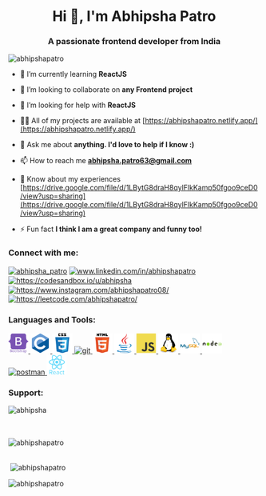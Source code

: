 <h1 align="center">Hi 👋, I'm Abhipsha Patro</h1>
<h3 align="center">A passionate frontend developer from India</h3>

<p align="left"> <img src="https://komarev.com/ghpvc/?username=abhipshapatro&label=Profile%20views&color=0e75b6&style=flat" alt="abhipshapatro" /> </p>

- 🌱 I’m currently learning **ReactJS**

- 👯 I’m looking to collaborate on **any Frontend project**

- 🤝 I’m looking for help with **ReactJS**

- 👨‍💻 All of my projects are available at [https://abhipshapatro.netlify.app/](https://abhipshapatro.netlify.app/)

- 💬 Ask me about **anything. I'd love to help if I know :)**

- 📫 How to reach me **abhipsha.patro63@gmail.com**

- 📄 Know about my experiences [https://drive.google.com/file/d/1LBytG8draH8qylFlkKamp50fgoo9ceD0/view?usp=sharing](https://drive.google.com/file/d/1LBytG8draH8qylFlkKamp50fgoo9ceD0/view?usp=sharing)

- ⚡ Fun fact **I think I am a great company and funny too!**

<h3 align="left">Connect with me:</h3>
<p align="left">
<a href="https://twitter.com/abhipsha_patro" target="blank"><img align="center" src="https://raw.githubusercontent.com/rahuldkjain/github-profile-readme-generator/master/src/images/icons/Social/twitter.svg" alt="abhipsha_patro" height="30" width="40" /></a>
<a href="https://linkedin.com/in/www.linkedin.com/in/abhipshapatro" target="blank"><img align="center" src="https://raw.githubusercontent.com/rahuldkjain/github-profile-readme-generator/master/src/images/icons/Social/linked-in-alt.svg" alt="www.linkedin.com/in/abhipshapatro" height="30" width="40" /></a>
<a href="https://codesandbox.com/https://codesandbox.io/u/abhipsha" target="blank"><img align="center" src="https://raw.githubusercontent.com/rahuldkjain/github-profile-readme-generator/master/src/images/icons/Social/codesandbox.svg" alt="https://codesandbox.io/u/abhipsha" height="30" width="40" /></a>
<a href="https://instagram.com/https://www.instagram.com/abhipshapatro08/" target="blank"><img align="center" src="https://raw.githubusercontent.com/rahuldkjain/github-profile-readme-generator/master/src/images/icons/Social/instagram.svg" alt="https://www.instagram.com/abhipshapatro08/" height="30" width="40" /></a>
<a href="https://www.leetcode.com/https://leetcode.com/abhipshapatro/" target="blank"><img align="center" src="https://raw.githubusercontent.com/rahuldkjain/github-profile-readme-generator/master/src/images/icons/Social/leet-code.svg" alt="https://leetcode.com/abhipshapatro/" height="30" width="40" /></a>
</p>

<h3 align="left">Languages and Tools:</h3>
<p align="left"> <a href="https://getbootstrap.com" target="_blank" rel="noreferrer"> <img src="https://raw.githubusercontent.com/devicons/devicon/master/icons/bootstrap/bootstrap-plain-wordmark.svg" alt="bootstrap" width="40" height="40"/> </a> <a href="https://www.cprogramming.com/" target="_blank" rel="noreferrer"> <img src="https://raw.githubusercontent.com/devicons/devicon/master/icons/c/c-original.svg" alt="c" width="40" height="40"/> </a> <a href="https://www.w3schools.com/css/" target="_blank" rel="noreferrer"> <img src="https://raw.githubusercontent.com/devicons/devicon/master/icons/css3/css3-original-wordmark.svg" alt="css3" width="40" height="40"/> </a> <a href="https://git-scm.com/" target="_blank" rel="noreferrer"> <img src="https://www.vectorlogo.zone/logos/git-scm/git-scm-icon.svg" alt="git" width="40" height="40"/> </a> <a href="https://www.w3.org/html/" target="_blank" rel="noreferrer"> <img src="https://raw.githubusercontent.com/devicons/devicon/master/icons/html5/html5-original-wordmark.svg" alt="html5" width="40" height="40"/> </a> <a href="https://www.java.com" target="_blank" rel="noreferrer"> <img src="https://raw.githubusercontent.com/devicons/devicon/master/icons/java/java-original.svg" alt="java" width="40" height="40"/> </a> <a href="https://developer.mozilla.org/en-US/docs/Web/JavaScript" target="_blank" rel="noreferrer"> <img src="https://raw.githubusercontent.com/devicons/devicon/master/icons/javascript/javascript-original.svg" alt="javascript" width="40" height="40"/> </a> <a href="https://www.linux.org/" target="_blank" rel="noreferrer"> <img src="https://raw.githubusercontent.com/devicons/devicon/master/icons/linux/linux-original.svg" alt="linux" width="40" height="40"/> </a> <a href="https://www.mysql.com/" target="_blank" rel="noreferrer"> <img src="https://raw.githubusercontent.com/devicons/devicon/master/icons/mysql/mysql-original-wordmark.svg" alt="mysql" width="40" height="40"/> </a> <a href="https://nodejs.org" target="_blank" rel="noreferrer"> <img src="https://raw.githubusercontent.com/devicons/devicon/master/icons/nodejs/nodejs-original-wordmark.svg" alt="nodejs" width="40" height="40"/> </a> <a href="https://postman.com" target="_blank" rel="noreferrer"> <img src="https://www.vectorlogo.zone/logos/getpostman/getpostman-icon.svg" alt="postman" width="40" height="40"/> </a> <a href="https://reactjs.org/" target="_blank" rel="noreferrer"> <img src="https://raw.githubusercontent.com/devicons/devicon/master/icons/react/react-original-wordmark.svg" alt="react" width="40" height="40"/> </a> </p>

<h3 align="left">Support:</h3>
<p><a href="https://www.buymeacoffee.com/abhipsha"> <img align="left" src="https://cdn.buymeacoffee.com/buttons/v2/default-yellow.png" height="50" width="210" alt="abhipsha" /></a></p><br><br><br>

<p><img align="left" src="https://github-readme-stats.vercel.app/api/top-langs?username=abhipshapatro&show_icons=true&locale=en&layout=compact" alt="abhipshapatro" /></p><br><br>

<p>&nbsp;<img align="center" src="https://github-readme-stats.vercel.app/api?username=abhipshapatro&show_icons=true&locale=en" alt="abhipshapatro" /></p>

<p><img align="center" src="https://github-readme-streak-stats.herokuapp.com/?user=abhipshapatro&" alt="abhipshapatro" /></p>
